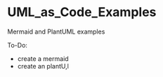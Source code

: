# UML_as_Code_Examples
Mermaid and PlantUML examples

To-Do:
- create a mermaid
- create an plantU,l
